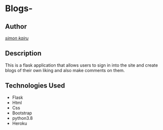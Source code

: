 # Blogs-

## Author

[*simon kairu*]()

## Description

This is a flask application that allows users to sign in into the site and create blogs of their own liking and also make comments on them.

## Technologies Used

* Flask
* Html
* Css
* Bootstrap
* python3.8
* Heroku